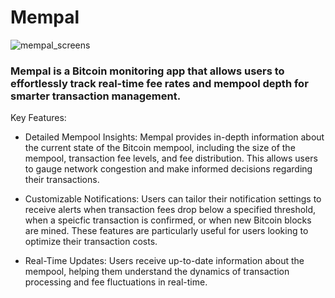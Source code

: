 # Mempal


![mempal_screens](https://github.com/user-attachments/assets/c0ac55f5-b80a-4067-98bf-0c138cc0d945)


### Mempal is a Bitcoin monitoring app that allows users to effortlessly track real-time fee rates and mempool depth for smarter transaction management.

Key Features:

- Detailed Mempool Insights: Mempal provides in-depth information about the current state of the Bitcoin mempool, including the size of the mempool, transaction fee levels, and fee distribution. This allows users to gauge network congestion and make informed decisions regarding their transactions.

* Customizable Notifications: Users can tailor their notification settings to receive alerts when transaction fees drop below a specified threshold, when a speicfic transaction is confirmed, or when new Bitcoin blocks are mined. These features are particularly useful for users looking to optimize their transaction costs.

+ Real-Time Updates: Users receive up-to-date information about the mempool, helping them understand the dynamics of transaction processing and fee fluctuations in real-time.
